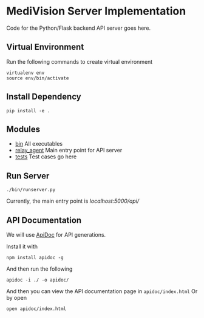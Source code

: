 # MediVision Server Implementation 

Code for the Python/Flask backend API server goes here.

## Virtual Environment
Run the following commands to create virtual environment
    
    virtualenv env
    source env/bin/activate
    
## Install Dependency
    
    pip install -e .
    
## Modules

- [bin](bin) All executables
- [relay_agent](relay_agent) Main entry point for API server
- [tests](tests) Test cases go here

## Run Server

    ./bin/runserver.py
    
Currently, the main entry point is *localhost:5000/api/*

## API Documentation

We will use [ApiDoc](http://apidocjs.com/) for API generations.

Install it with

    npm install apidoc -g
    
And then run the following 
    
    apidoc -i ./ -o apidoc/
    
And then you can view the API documentation page in `apidoc/index.html`
Or by open

    open apidoc/index.html
